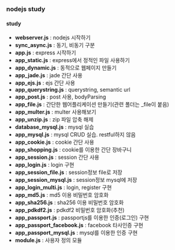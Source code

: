 ### nodejs study
#### study
- **webserver.js** : nodejs 시작하기 
- **sync_async.js** : 동기, 비동기 구분
- **app.js** : express 시작하기
- **app_static.js** : express에서 정적인 파일 사용하기
- **app_dynamic.js** : 동적으로 웹페이지 만들기
- **app_jade.js** : jade 간단 사용
- **app_ejs.js** : ejs 간단 사용
- **app_querystring.js** : querystring, semantic url
- **app_post.js** : post 사용, bodyParsing
- **app_file.js** : 간단한 웹어플리케이션 만들기(관련 폴더는 _file이 붙음)
- **app_multer.js** : multer 사용해보기
- **app_unzip.js** : zip 파일 압축 해제
- **database_mysql.js** : mysql 실습
- **app_mysql.js** : mysql CRUD 실습. restful하지 않음
- **app_cookie.js** : cookie 간단 사용
- **app_shopping.js** : cookie를 이용한 간단 장바구니
- **app_session.js** : session 간단 사용 
- **app_login.js** : login 구현
- **app_session_file.js** : session정보 file로 저장
- **app_session_mysql.js**  : session정보 mysql에 저장
- **app_login_multi.js** : login, register 구현
- **app_md5.js** : md5 이용 비밀번호 암호화
- **app_sha256.js** : sha256 이용 비밀번호 암호화
- **app_pdkdf2.js** : pdkdf2 비밀번호 암호화(추천)
- **app_passport.js** : passportjs를 이용한 인증(로그인) 구현
- **app_passport_facebook.js** : facebook 타사인증 구현
- **app_passport_mysql.js** : mysql를 이용한 인증 구현
- **module.js** : 사용자 정의 모듈